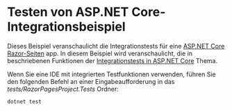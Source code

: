 # <a name="aspnet-core-integration-testing-sample"></a>Testen von ASP.NET Core-Integrationsbeispiel

Dieses Beispiel veranschaulicht die Integrationstests für eine [ASP.NET Core Razor-Seiten](https://docs.microsoft.com/aspnet/core/mvc/razor-pages) app. In diesem Beispiel wird veranschaulicht, die in beschriebenen Funktionen der [Integrationstests in ASP.NET Core](https://docs.microsoft.com/aspnet/core/test/integration-tests) Thema.

Wenn Sie eine IDE mit integrierten Testfunktionen verwenden, führen Sie den folgenden Befehl an einer Eingabeaufforderung in das *tests/RazorPagesProject.Tests* Ordner:

```console
dotnet test
```
